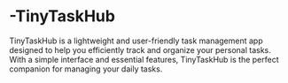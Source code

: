 # -TinyTaskHub
TinyTaskHub is a lightweight and user-friendly task management app designed to help you efficiently track and organize your personal tasks. With a simple interface and essential features, TinyTaskHub is the perfect companion for managing your daily tasks.
